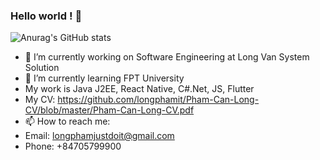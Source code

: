 ### Hello world ! 👋
![Anurag's GitHub stats](https://github-readme-stats.vercel.app/api?username=longphamit&show_icons=true&theme=radical) 
- 🔭 I’m currently working on Software Engineering at Long Van System Solution
- 🌱 I’m currently learning FPT University
- My work is Java J2EE, React Native, C#.Net, JS, Flutter
- My CV: https://github.com/longphamit/Pham-Can-Long-CV/blob/master/Pham-Can-Long-CV.pdf
- 📫 How to reach me: 
- Email: longphamjustdoit@gmail.com
- Phone: +84705799900


